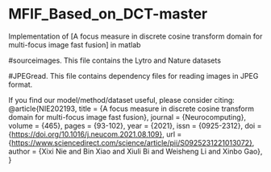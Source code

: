 # MFIF_Based_on_DCT-master

Implementation of [A focus measure in discrete cosine transform domain for multi-focus image fast fusion] in matlab

#sourceimages.
This file contains the Lytro and Nature datasets

#JPEGread.
This file contains dependency files for reading images in JPEG format.

If you find our model/method/dataset useful, please consider citing:
@article{NIE202193,
title = {A focus measure in discrete cosine transform domain for multi-focus image fast fusion},
journal = {Neurocomputing},
volume = {465},
pages = {93-102},
year = {2021},
issn = {0925-2312},
doi = {https://doi.org/10.1016/j.neucom.2021.08.109},
url = {https://www.sciencedirect.com/science/article/pii/S0925231221013072},
author = {Xixi Nie and Bin Xiao and Xiuli Bi and Weisheng Li and Xinbo Gao},
}
